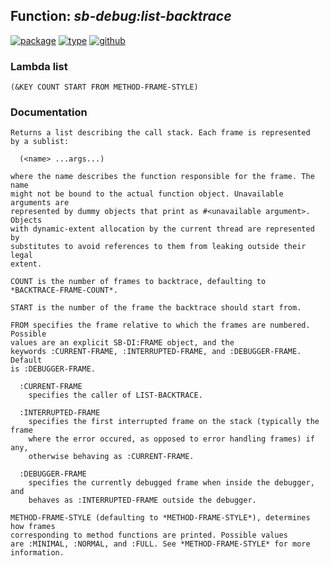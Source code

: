 ## Function: ***sb-debug:list-backtrace***
[![package](https://img.shields.io/badge/Package-SB--DEBUG-5f9ea0.svg?style=social&colorA=999999)](../) [![type](https://img.shields.io/badge/Type-Function-5f9ea0.svg?style=social&colorA=999999)](../#function) [![github](https://img.shields.io/badge/GitHub-View_the_source-5f9ea0.svg?style=social&colorA=999999&logo=github)](https://github.com/sbcl/sbcl/blob/master/src/code/debug.lisp/) 
### Lambda list
```
(&KEY COUNT START FROM METHOD-FRAME-STYLE)
```
### Documentation
```
Returns a list describing the call stack. Each frame is represented
by a sublist:

  (<name> ...args...)

where the name describes the function responsible for the frame. The name
might not be bound to the actual function object. Unavailable arguments are
represented by dummy objects that print as #<unavailable argument>. Objects
with dynamic-extent allocation by the current thread are represented by
substitutes to avoid references to them from leaking outside their legal
extent.

COUNT is the number of frames to backtrace, defaulting to
*BACKTRACE-FRAME-COUNT*.

START is the number of the frame the backtrace should start from.

FROM specifies the frame relative to which the frames are numbered. Possible
values are an explicit SB-DI:FRAME object, and the
keywords :CURRENT-FRAME, :INTERRUPTED-FRAME, and :DEBUGGER-FRAME. Default
is :DEBUGGER-FRAME.

  :CURRENT-FRAME
    specifies the caller of LIST-BACKTRACE.

  :INTERRUPTED-FRAME
    specifies the first interrupted frame on the stack (typically the frame
    where the error occured, as opposed to error handling frames) if any,
    otherwise behaving as :CURRENT-FRAME.

  :DEBUGGER-FRAME
    specifies the currently debugged frame when inside the debugger, and
    behaves as :INTERRUPTED-FRAME outside the debugger.

METHOD-FRAME-STYLE (defaulting to *METHOD-FRAME-STYLE*), determines how frames
corresponding to method functions are printed. Possible values
are :MINIMAL, :NORMAL, and :FULL. See *METHOD-FRAME-STYLE* for more
information.
```
